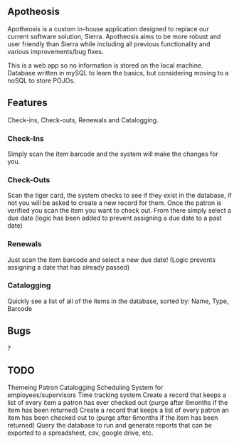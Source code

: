 ## Apotheosis
Apotheosis is a custom in-house application designed to replace our current software solution, Sierra.
Apotheosis aims to be more robust and user friendly than Sierra while including all previous functionality 
and various improvements/bug fixes.

This is a web app so no information is stored on the local machine. Database written in mySQL to learn the basics, but considering moving to a noSQL to store POJOs.

## Features
Check-ins, Check-outs, Renewals and Catalogging.

### Check-Ins
Simply scan the item barcode and the system will make the changes for you.

### Check-Outs
Scan the tiger card, the system checks to see if they exist in the database, if not you will be asked to create a new record for them.
Once the patron is verified you scan the item you want to check out.
From there simply select a due date (logic has been added to prevent assigning a due date to a past date)

### Renewals
Just scan the item barcode and select a new due date! (Logic prevents assigning a date that has already passed)

### Catalogging
Quickly see a list of all of the items in the database, sorted by: Name, Type, Barcode

## Bugs
?

## TODO
Themeing
Patron Catalogging
Scheduling System for employees/supervisors
Time tracking system
Create a record that keeps a list of every item a patron has ever checked out (purge after 6months if the item has been returned)
Create a record that keeps a list of every patron an item has been checked out to (purge after 6months if the item has been returned)
Query the database to run and generate reports that can be exported to a spreadsheet, csv, google drive, etc.
